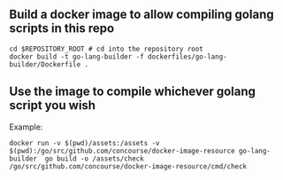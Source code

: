 ## Build a docker image to allow compiling golang scripts in this repo

```
cd $REPOSITORY_ROOT # cd into the repository root
docker build -t go-lang-builder -f dockerfiles/go-lang-builder/Dockerfile .
```

## Use the image to compile whichever golang script you wish

Example:

```
docker run -v $(pwd)/assets:/assets -v $(pwd):/go/src/github.com/concourse/docker-image-resource go-lang-builder  go build -o /assets/check /go/src/github.com/concourse/docker-image-resource/cmd/check
```
